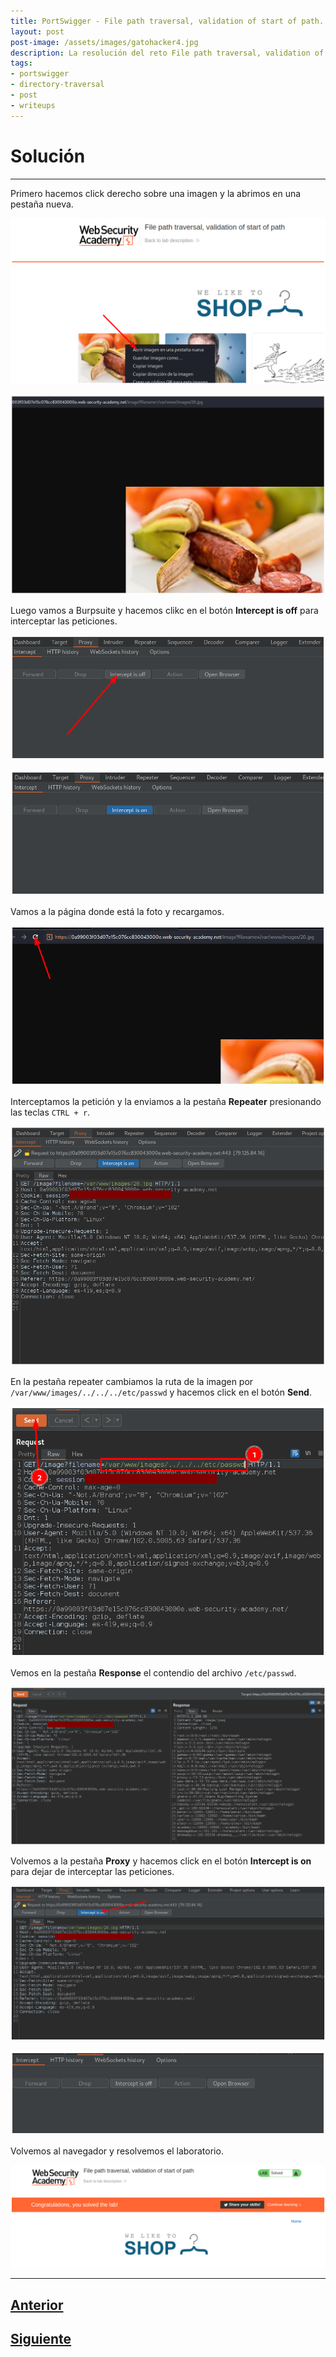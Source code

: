 ```yaml
---
title: PortSwigger - File path traversal, validation of start of path.
layout: post
post-image: /assets/images/gatohacker4.jpg 
description: La resolución del reto File path traversal, validation of start of path.
tags:
- portswigger
- directory-traversal
- post
- writeups
---
```

# Solución
---

Primero hacemos click derecho sobre una imagen y la abrimos en una pestaña nueva.

![](/images/images-portswigger-dt/lab5-1.png)

![](/images/images-portswigger-dt/lab5-2.png)

Luego vamos a Burpsuite y hacemos clikc en el botón **Intercept is off** para interceptar las peticiones.

![](/images/images-portswigger-dt/lab5-3.png)

![](/images/images-portswigger-dt/lab5-4.png)

Vamos a la página donde está la foto y recargamos.

![](/images/images-portswigger-dt/lab5-5.png)

Interceptamos la petición y la enviamos a la pestaña **Repeater** presionando las teclas `CTRL + r`.

![](/images/images-portswigger-dt/lab5-6.png)

En la pestaña repeater cambiamos la ruta de la imagen por `/var/www/images/../../../etc/passwd` y hacemos click en el botón **Send**.

![](/images/images-portswigger-dt/lab5-7.png)

Vemos en la pestaña **Response** el contendio del archivo `/etc/passwd`.

![](/images/images-portswigger-dt/lab5-8.png)

Volvemos a la pestaña **Proxy** y hacemos click en el botón **Intercept is on** para dejar de interceptar las peticiones.

![](/images/images-portswigger-dt/lab5-9.png)

![](/images/images-portswigger-dt/lab5-10.png)

Volvemos al navegador y resolvemos el laboratorio.

![](/images/images-portswigger-dt/lab5-11.png)


---

## [Anterior](/file-path-traversal-traversal-sequences-stripped-with-superfluous-url-decode)
## [Siguiente](/file-path-traversal-validation-of-file-extension-with-null-byte-bypass)
